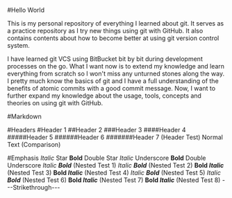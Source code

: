 #Hello World

This is my personal repository of everything I learned about git. It serves as a practice repository as I try new things using git with GitHub. It also contains contents about how to become better at using git version control system.

I have learned git VCS using BitBucket bit by bit during development processes on the go. What I want now is to extend my knowledge and learn everything from scratch so I won't miss any unturned stones along the way. I pretty much know the basics of git and I have a full understanding of the benefits of atomic commits with a good commit message. Now, I want to further expand my knowledge about the usage, tools, concepts and theories on using git with GitHub.

#Markdown

#Headers
#Header 1
##Header 2
###Header 3
####Header 4
#####Header 5
######Header 6
#######Header 7 (Header Test)
Normal Text (Comparison)

#Emphasis
*Italic* Star
**Bold** Double Star
_Italic_ Underscore
__Bold__ Double Underscore
*Italic __Bold__* (Nested Test 1)
_Italic **Bold**_ (Nested Test 2)
**Bold _Italic_** (Nested Test 3)
__Bold *Italic*__ (Nested Test 4)
*Italic **Bold*** (Nested Test 5)
_Italic __Bold___ (Nested Test 6)
**Bold *Italic*** (Nested Test 7)
__Bold _Italic___ (Nested Test 8)
---Strikethrough---
